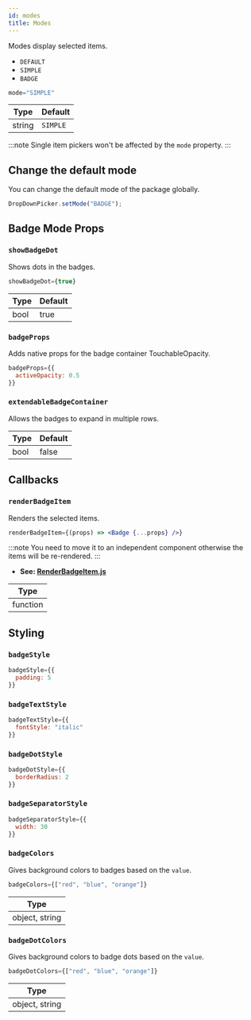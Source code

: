 ```yaml
---
id: modes
title: Modes
---
```


Modes display selected items.
+ `DEFAULT`
+ `SIMPLE`
+ `BADGE`

```jsx
mode="SIMPLE"
```
| Type     | Default  |
| -------- | -------- |
| string   | `SIMPLE` |

:::note
Single item pickers won't be affected by the `mode` property.
:::

## Change the default mode
You can change the default mode of the package globally.

```jsx
DropDownPicker.setMode("BADGE");
```

## Badge Mode Props
### `showBadgeDot`
Shows dots in the badges.

```jsx
showBadgeDot={true}
```
| Type     | Default  |
| -------- | -------- |
| bool     | true     |

### `badgeProps`
Adds native props for the badge container TouchableOpacity.

```jsx
badgeProps={{
  activeOpacity: 0.5
}}
```

### `extendableBadgeContainer`
Allows the badges to expand in multiple rows.

| Type     | Default  |
| -------- | -------- |
| bool     | false     |

## Callbacks

### `renderBadgeItem`
Renders the selected items.

```jsx
renderBadgeItem={(props) => <Badge {...props} />}
```

:::note
You need to move it to an independent component otherwise the items will be re-rendered.
:::
+ **See: [RenderBadgeItem.js](https://github.com/hossein-zare/react-native-dropdown-picker/blob/5.x/src/components/RenderBadgeItem.js)**

| Type     |
| -------- |
| function |

## Styling
### `badgeStyle`
```jsx
badgeStyle={{
  padding: 5
}}
```

### `badgeTextStyle`
```jsx
badgeTextStyle={{
  fontStyle: "italic"
}}
```

### `badgeDotStyle`
```jsx
badgeDotStyle={{
  borderRadius: 2
}}
```

### `badgeSeparatorStyle`
```jsx
badgeSeparatorStyle={{
  width: 30
}}
```

### `badgeColors`
Gives background colors to badges based on the `value`.

```jsx
badgeColors={["red", "blue", "orange"]}
```
| Type     |
| -------- |
| object, string     |

### `badgeDotColors`
Gives background colors to badge dots based on the `value`.

```jsx
badgeDotColors={["red", "blue", "orange"]}
```
| Type     |
| -------- |
| object, string     |
